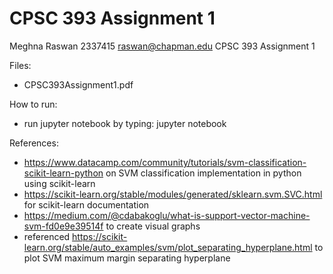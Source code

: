 # CPSC 393 Assignment 1
Meghna Raswan
2337415
raswan@chapman.edu
CPSC 393
Assignment 1

Files:
- CPSC393Assignment1.pdf

How to run:
- run jupyter notebook by typing: jupyter notebook

References:
- https://www.datacamp.com/community/tutorials/svm-classification-scikit-learn-python on SVM classification implementation in python using scikit-learn
- https://scikit-learn.org/stable/modules/generated/sklearn.svm.SVC.html for scikit-learn documentation 
- https://medium.com/@cdabakoglu/what-is-support-vector-machine-svm-fd0e9e39514f to create visual graphs
- referenced https://scikit-learn.org/stable/auto_examples/svm/plot_separating_hyperplane.html to plot SVM maximum margin separating hyperplane